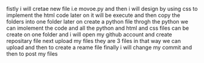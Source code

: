fistly i will cretae new file i.e movoe.py
and then i will design by using css to implement the html code
later on it will be execute and then copy the folders into one folder 
later on create a python file throgh the python we can imolement the code and all the python 
and html and css files can be create on one folder and 
i will open my github account and create repositary file 
next upload my files they are 3 files in that way we can upload and then to create a reame file finally i will change my commit and then to post my files
